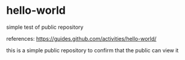 hello-world
===========

simple test of public repository

references:
https://guides.github.com/activities/hello-world/

this is a simple public repository to confirm that the public can view it


